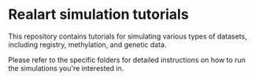 # Realart simulation tutorials

This repository contains tutorials for simulating various types of datasets, including registry, methylation, and genetic data.

Please refer to the specific folders for detailed instructions on how to run the simulations you're interested in.
